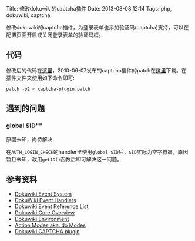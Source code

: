 Title: 修改dokuwiki的captcha插件
Date: 2013-08-08 12:14
Tags: php, dokuwiki, captcha

修改dokuwiki的captcha插件，为登录表单也添加验证码(captcha)支持，可以在配置页面开启或关闭登录表单的验证码框。

## 代码

修改后的代码在[这里](https///github.com/wilbur-ma/dokuwiki-tweak/tree/master/plugin-captcha)，2010-06-07发布的captcha插件的patch在[这里](https///raw.github.com/wilbur-ma/dokuwiki-tweak/master/patch/captcha-plugin.patch)下载。在插件文件夹使用如下命令即可:

    patch -p2 < captcha-plugin.patch

## 遇到的问题

###  global $ID"" 
原因未知，尚待解决

在`AUTH_LOGIN_CHECK`的handler里使用`global $ID`后，`$ID`实际为空字符串，原因暂且未知，改用`getID()`函数后即可解决这一问题。
## 参考资料

*  [Dokuwiki Event System](doku>devel/events)
*  [DokuWiki Event Handlers](doku>devel/event_handlers)
*  [Dokuwiki Event Reference List](doku>devel/events_list)
*  [Dokuwiki Core Overview](doku>devel/overview)
*  [Dokuwiki Environment](doku>devel/environment)
*  [Action Modes aka. do Modes](doku>devel/action_modes)
*  [Dokuwiki CAPTCHA plugin](doku>plugin/captcha)

